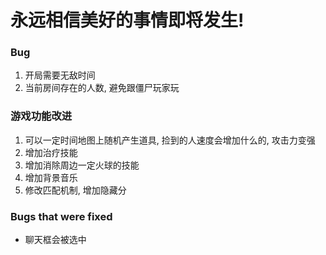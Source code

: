 # 永远相信美好的事情即将发生!

### Bug
1. 开局需要无敌时间
2. 当前房间存在的人数, 避免跟僵尸玩家玩


### 游戏功能改进
1. 可以一定时间地图上随机产生道具, 捡到的人速度会增加什么的, 攻击力变强
2. 增加治疗技能
3. 增加消除周边一定火球的技能
4. 增加背景音乐
5. 修改匹配机制, 增加隐藏分

### Bugs that were fixed
- 聊天框会被选中
